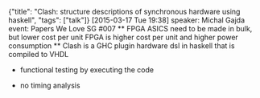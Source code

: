 {"title": "Clash: structure descriptions of synchronous hardware using haskell", "tags": ["talk"]}
[2015-03-17 Tue 19:38]
speaker: Michal Gajda
event: Papers We Love SG #007
** FPGA
ASICS need to be made in bulk, but lower cost per unit
FPGA is higher cost per unit and higher power consumption
** Clash is a GHC plugin
hardware dsl in haskell that is compiled to VHDL
+ functional testing by executing the code
- no timing analysis
